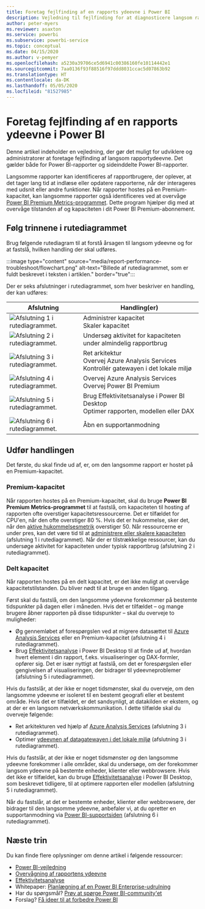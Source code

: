 ```yaml
---
title: Foretag fejlfinding af en rapports ydeevne i Power BI
description: Vejledning til fejlfinding for at diagnosticere langsom rapportydeevne i Power BI.
author: peter-myers
ms.reviewer: asaxton
ms.service: powerbi
ms.subservice: powerbi-service
ms.topic: conceptual
ms.date: 04/15/2020
ms.author: v-pemyer
ms.openlocfilehash: a5230a39706ce5d6941c00386160fe10114442e1
ms.sourcegitcommit: 7aa0136f93f88516f97ddd8031ccac5d07863b92
ms.translationtype: HT
ms.contentlocale: da-DK
ms.lasthandoff: 05/05/2020
ms.locfileid: "81527985"
---
```

# <a name="troubleshoot-report-performance-in-power-bi"></a>Foretag fejlfinding af en rapports ydeevne i Power BI

Denne artikel indeholder en vejledning, der gør det muligt for udviklere og administratorer at foretage fejlfinding af langsom rapportydeevne. Det gælder både for Power BI-rapporter og sideinddelte Power BI-rapporter.

Langsomme rapporter kan identificeres af rapportbrugere, der oplever, at det tager lang tid at indlæse eller opdatere rapporterne, når der interageres med udsnit eller andre funktioner. Når rapporter hostes på en Premium-kapacitet, kan langsomme rapporter også identificeres ved at overvåge [Power BI Premium Metrics-programmet](../service-admin-premium-monitor-capacity.md). Dette program hjælper dig med at overvåge tilstanden af og kapaciteten i dit Power BI Premium-abonnement.

## <a name="follow-flowchart-steps"></a>Følg trinnene i rutediagrammet

Brug følgende rutediagram til at forstå årsagen til langsom ydeevne og for at fastslå, hvilken handling der skal udføres.

:::image type="content" source="media/report-performance-troubleshoot/flowchart.png" alt-text="Billede af rutediagrammet, som er fuldt beskrevet i teksten i artiklen." border="true":::

Der er seks afslutninger i rutediagrammet, som hver beskriver en handling, der kan udføres:

|Afslutning|Handling(er)|
|---------|---------|
|![Afslutning 1 i rutediagrammet.](media/common/icon-01-red-30x30.png)|Administrer kapacitet<br />Skaler kapacitet |
|![Afslutning 2 i rutediagrammet.](media/common/icon-02-red-30x30.png)|Undersøg aktivitet for kapaciteten under almindelig rapportbrug|
|![Afslutning 3 i rutediagrammet.](media/common/icon-03-red-30x30.png)|Ret arkitektur<br />Overvej Azure Analysis Services<br />Kontrollér gatewayen i det lokale miljø|
|![Afslutning 4 i rutediagrammet.](media/common/icon-04-red-30x30.png)|Overvej Azure Analysis Services<br />Overvej Power BI Premium|
|![Afslutning 5 i rutediagrammet.](media/common/icon-05-red-30x30.png)|Brug Effektivitetsanalyse i Power BI Desktop<br />Optimer rapporten, modellen eller DAX|
|![Afslutning 6 i rutediagrammet.](media/common/icon-06-red-30x30.png)|Åbn en supportanmodning|

## <a name="take-action"></a>Udfør handlingen

Det første, du skal finde ud af, er, om den langsomme rapport er hostet på en Premium-kapacitet.

### <a name="premium-capacity"></a>Premium-kapacitet

Når rapporten hostes på en Premium-kapacitet, skal du bruge **Power BI Premium Metrics-programmet** til at fastslå, om kapaciteten til hosting af rapporten ofte overstiger kapacitetsressourcerne. Det er tilfældet for CPU'en, når den ofte overstiger 80 %. Hvis det er hukommelse, sker det, når den [aktive hukommelsesmetrik](../service-premium-metrics-app.md#the-active-memory-metric) overstiger 50. Når ressourcerne er under pres, kan det være tid til at [administrere eller skalere kapaciteten](../service-admin-premium-manage.md) (afslutning 1 i rutediagrammet). Når der er tilstrækkelige ressourcer, kan du undersøge aktivitet for kapaciteten under typisk rapportbrug (afslutning 2 i rutediagrammet).

### <a name="shared-capacity"></a>Delt kapacitet

Når rapporten hostes på en delt kapacitet, er det ikke muligt at overvåge kapacitetstilstanden. Du bliver nødt til at bruge en anden tilgang.

Først skal du fastslå, om den langsomme ydeevne forekommer på bestemte tidspunkter på dagen eller i måneden. Hvis det er tilfældet – og mange brugere åbner rapporten på disse tidspunkter – skal du overveje to muligheder:

- Øg gennemløbet af forespørgslen ved at migrere datasættet til [Azure Analysis Services](/azure/analysis-services/analysis-services-overview) eller en Premium-kapacitet (afslutning 4 i rutediagrammet).
- Brug [Effektivitetsanalyse](../desktop-performance-analyzer.md) i Power BI Desktop til at finde ud af, hvordan hvert element i din rapport, f.eks. visualiseringer og DAX-formler, opfører sig. Det er især nyttigt at fastslå, om det er forespørgslen eller gengivelsen af visualiseringen, der bidrager til ydeevneproblemer (afslutning 5 i rutediagrammet).

Hvis du fastslår, at der ikke er noget tidsmønster, skal du overveje, om den langsomme ydeevne er isoleret til en bestemt geografi eller et bestemt område. Hvis det er tilfældet, er det sandsynligt, at datakilden er ekstern, og at der er en langsom netværkskommunikation. I dette tilfælde skal du overveje følgende:

- Ret arkitekturen ved hjælp af [Azure Analysis Services](/azure/analysis-services/analysis-services-overview) (afslutning 3 i rutediagrammet).
- Optimer [ydeevnen af datagatewayen i det lokale miljø](/data-integration/gateway/service-gateway-performance) (afslutning 3 i rutediagrammet).

Hvis du fastslår, at der ikke er noget tidsmønster _og_ den langsomme ydeevne forekommer i alle områder, skal du undersøge, om der forekommer langsom ydeevne på bestemte enheder, klienter eller webbrowsere. Hvis det ikke er tilfældet, kan du bruge [Effektivitetsanalyse](../desktop-performance-analyzer.md) i Power BI Desktop, som beskrevet tidligere, til at optimere rapporten eller modellen (afslutning 5 i rutediagrammet).

Når du fastslår, at det er bestemte enheder, klienter eller webbrowsere, der bidrager til den langsomme ydeevne, anbefaler vi, at du opretter en supportanmodning via [Power BI-supportsiden](https://powerbi.microsoft.com/support/) (afslutning 6 i rutediagrammet).

## <a name="next-steps"></a>Næste trin

Du kan finde flere oplysninger om denne artikel i følgende ressourcer:

- [Power BI-vejledning](index.yml)
- [Overvågning af rapportens ydeevne](monitor-report-performance.md)
- [Effektivitetsanalyse](../desktop-performance-analyzer.md)
- Whitepaper: [Planlægning af en Power BI Enterprise-udrulning](https://go.microsoft.com/fwlink/?linkid=2057861)
- Har du spørgsmål? [Prøv at spørge Power BI-community'et](https://community.powerbi.com/)
- Forslag? [Få ideer til at forbedre Power BI](https://ideas.powerbi.com/)
